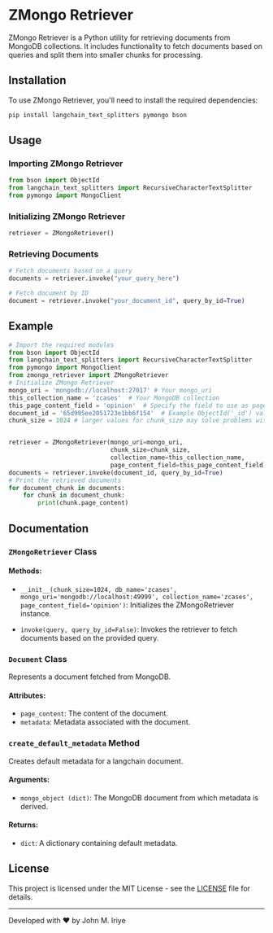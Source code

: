 # ZMongo Retriever

ZMongo Retriever is a Python utility for retrieving documents from MongoDB collections. It includes functionality to fetch documents based on queries and split them into smaller chunks for processing.

## Installation

To use ZMongo Retriever, you'll need to install the required dependencies:

```bash
pip install langchain_text_splitters pymongo bson
```

## Usage

### Importing ZMongo Retriever

```python
from bson import ObjectId
from langchain_text_splitters import RecursiveCharacterTextSplitter
from pymongo import MongoClient
```

### Initializing ZMongo Retriever

```python
retriever = ZMongoRetriever()
```

### Retrieving Documents

```python
# Fetch documents based on a query
documents = retriever.invoke("your_query_here")

# Fetch document by ID
document = retriever.invoke("your_document_id", query_by_id=True)
```

## Example

```python
# Import the required modules
from bson import ObjectId
from langchain_text_splitters import RecursiveCharacterTextSplitter
from pymongo import MongoClient
from zmongo_retriever import ZMongoRetriever
# Initialize ZMongo Retriever
mongo_uri = 'mongodb://localhost:27017' # Your mongo_uri
this_collection_name = 'zcases'  # Your MongoDB collection
this_page_content_field = 'opinion'  # Specify the field to use as page_content
document_id = '65d995ee2051723e1bb6f154'  # Example ObjectId('_id') value
chunk_size = 1024 # larger values for chunk_size may solve problems with exceeding your token limit


retriever = ZMongoRetriever(mongo_uri=mongo_uri,
                            chunk_size=chunk_size,
                            collection_name=this_collection_name,
                            page_content_field=this_page_content_field)
documents = retriever.invoke(document_id, query_by_id=True)
# Print the retrieved documents
for document_chunk in documents:
    for chunk in document_chunk:
        print(chunk.page_content)
```

## Documentation

### `ZMongoRetriever` Class

#### Methods:

- `__init__(chunk_size=1024, db_name='zcases', mongo_uri='mongodb://localhost:49999', collection_name='zcases', page_content_field='opinion')`: Initializes the ZMongoRetriever instance.

- `invoke(query, query_by_id=False)`: Invokes the retriever to fetch documents based on the provided query.

### `Document` Class

Represents a document fetched from MongoDB.

#### Attributes:

- `page_content`: The content of the document.
- `metadata`: Metadata associated with the document.

### `create_default_metadata` Method

Creates default metadata for a langchain document.

#### Arguments:

- `mongo_object (dict)`: The MongoDB document from which metadata is derived.

#### Returns:

- `dict`: A dictionary containing default metadata.

## License

This project is licensed under the MIT License - see the [LICENSE](LICENSE) file for details.

---

Developed with ❤️ by John M. Iriye